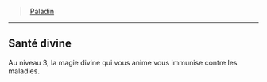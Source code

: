 ﻿---
!Generic
Id: paladin_hd.md#santé-divine
ParentLink: paladin_hd.md#paladin
Name: Santé divine
ParentName: Paladin
NameLevel: 2
---
> [Paladin](hd_paladin.md)

---

## Santé divine

Au niveau 3, la magie divine qui vous anime vous immunise contre les maladies.

